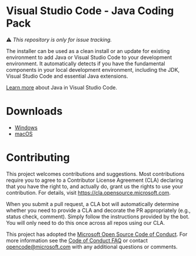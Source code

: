 # Visual Studio Code - Java Coding Pack

:warning: _This repository is only for issue tracking._

The installer can be used as a clean install or an update for existing
environment to add Java or Visual Studio Code to your development environment.
It automatically detects if you have the fundamental components in your local
development environment, including the JDK, Visual Studio Code and essential
Java extensions.

[Learn more](https://code.visualstudio.com/docs/languages/java) about Java in
Visual Studio Code.

# Downloads

-   [Windows](https://aka.ms/vscode-java-installer-win)
-   [macOS](https://aka.ms/vscode-java-installer-mac)

# Contributing

This project welcomes contributions and suggestions. Most contributions require
you to agree to a Contributor License Agreement (CLA) declaring that you have
the right to, and actually do, grant us the rights to use your contribution. For
details, visit https://cla.opensource.microsoft.com.

When you submit a pull request, a CLA bot will automatically determine whether
you need to provide a CLA and decorate the PR appropriately (e.g., status check,
comment). Simply follow the instructions provided by the bot. You will only need
to do this once across all repos using our CLA.

This project has adopted the
[Microsoft Open Source Code of Conduct](https://opensource.microsoft.com/codeofconduct/).
For more information see the
[Code of Conduct FAQ](https://opensource.microsoft.com/codeofconduct/faq/) or
contact [opencode@microsoft.com](mailto:opencode@microsoft.com) with any
additional questions or comments.
